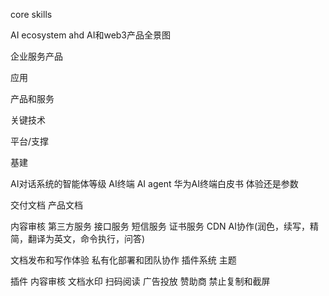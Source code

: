 core skills

AI ecosystem ahd 
AI和web3产品全景图

企业服务产品

应用

产品和服务

关键技术

平台/支撑

基建


AI对话系统的智能体等级
AI终端
AI agent
华为AI终端白皮书
体验还是参数


交付文档 产品文档


内容审核
第三方服务
接口服务 短信服务 证书服务 CDN
AI协作(润色，续写，精简，翻译为英文，命令执行，问答)

文档发布和写作体验
私有化部署和团队协作
插件系统
主题

插件 内容审核 文档水印 扫码阅读 广告投放 赞助商 禁止复制和截屏